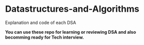# Datastructures-and-Algorithms
Explanation and code of each DSA

**You can use these repo for learning or reviewing DSA and also becomming ready for Tech interview.**
